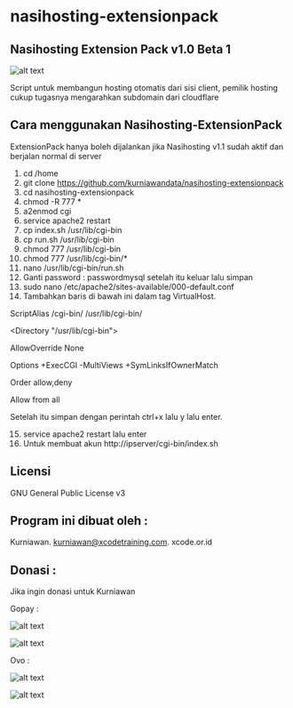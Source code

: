 # nasihosting-extensionpack


Nasihosting Extension Pack v1.0 Beta 1
--------------------
![alt text](http://xcode.or.id/04_small-logo.png)

Script untuk membangun hosting otomatis dari sisi client, pemilik hosting cukup tugasnya mengarahkan subdomain dari cloudflare

Cara menggunakan Nasihosting-ExtensionPack
------------------------------------------
ExtensionPack hanya boleh dijalankan jika Nasihosting v1.1 sudah aktif dan berjalan normal di server
1. cd /home
2. git clone https://github.com/kurniawandata/nasihosting-extensionpack
3. cd nasihosting-extensionpack
4. chmod -R 777 *
5. a2enmod cgi 
6. service apache2 restart
7. cp index.sh /usr/lib/cgi-bin
8. cp run.sh /usr/lib/cgi-bin
9. chmod 777 /usr/lib/cgi-bin
10. chmod 777 /usr/lib/cgi-bin/*
11. nano /usr/lib/cgi-bin/run.sh
12. Ganti password : passwordmysql setelah itu keluar lalu simpan
13. sudo nano /etc/apache2/sites-available/000-default.conf
14. Tambahkan baris di bawah ini dalam tag VirtualHost. 

ScriptAlias /cgi-bin/ /usr/lib/cgi-bin/

<Directory "/usr/lib/cgi-bin"> 

AllowOverride None

Options +ExecCGI -MultiViews +SymLinksIfOwnerMatch 

Order allow,deny 

Allow from all

</Directory>

Setelah itu simpan dengan perintah ctrl+x lalu y lalu enter.

15. service apache2 restart lalu enter
16. Untuk membuat akun http://ipserver/cgi-bin/index.sh

Licensi
-------
GNU General Public License v3

Program ini dibuat oleh :
--------------------------------------------
Kurniawan. kurniawan@xcodetraining.com.
xcode.or.id


Donasi :
--------
Jika ingin donasi untuk Kurniawan

Gopay :

![alt text](http://xcodeserver.my.id/gofood.png)

![alt text](http://xcodeserver.my.id/gopay.png)

Ovo :

![alt text](http://xcodeserver.my.id/ovo3.png)

![alt text](http://xcodeserver.my.id/ovo2.png)
